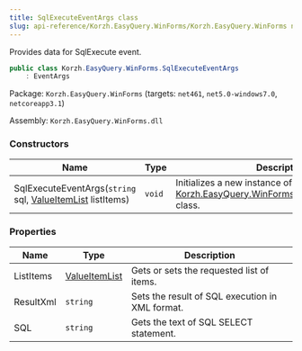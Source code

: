 ```yaml
---
title: SqlExecuteEventArgs class
slug: api-reference/Korzh.EasyQuery.WinForms/Korzh.EasyQuery.WinForms namespace/sqlexecuteeventargs-class
---
```



Provides data for SqlExecute event.
```csharp
public class Korzh.EasyQuery.WinForms.SqlExecuteEventArgs
    : EventArgs

```
Package: `Korzh.EasyQuery.WinForms` (targets: `net461`, `net5.0-windows7.0`, `netcoreapp3.1`)

Assembly: `Korzh.EasyQuery.WinForms.dll`

### Constructors

| Name | Type | Description | 
| --- | --- | --- | 
| SqlExecuteEventArgs(`string` sql, [ValueItemList](/api-reference/korzh-easyquery-winforms/korzh-easyquery-winforms-namespace/valueitemlist-class) listItems) | `void` | Initializes a new instance of the [Korzh.EasyQuery.WinForms.SqlExecuteEventArgs](/api-reference/korzh-easyquery-winforms/korzh-easyquery-winforms-namespace/sqlexecuteeventargs-class) class. | 


### Properties

| Name | Type | Description | 
| --- | --- | --- | 
| ListItems | [ValueItemList](/api-reference/korzh-easyquery-winforms/korzh-easyquery-winforms-namespace/valueitemlist-class) | Gets or sets the requested list of items. | 
| ResultXml | `string` | Sets the result of SQL execution in XML format. | 
| SQL | `string` | Gets the text of SQL SELECT statement. |